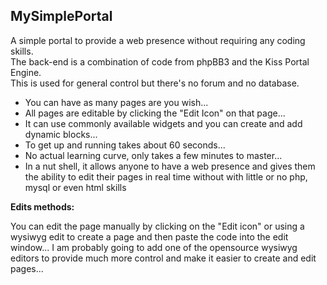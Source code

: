 MySimplePortal
--------------

A simple portal to provide a web presence without requiring any coding skills.   
The back-end is a combination of code from phpBB3 and the Kiss Portal Engine.  
This is used for general control but there's no forum and no database.

* You can have as many pages are you wish...
* All pages are editable by clicking the "Edit Icon" on that page...
* It can use commonly available widgets and you can create and add dynamic blocks...
* To get up and running takes about 60 seconds...
* No actual learning curve, only takes a few minutes to master...
* In a nut shell, it allows anyone to have a web presence and gives them the ability to edit their pages in real time without with little or no php, mysql or even html skills

**Edits methods:**

You can edit the page manually by clicking on the "Edit icon" or using a wysiwyg edit to create a page and then paste the code into the edit window... I am probably going to add one of the opensource wysiwyg editors to provide much more control and make it easier to create and edit pages...